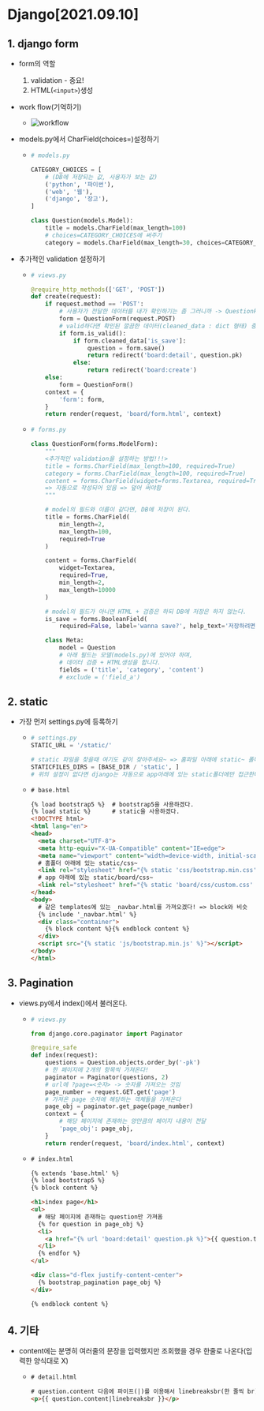 # Django[2021.09.10]



## 1. django form

- form의 역할
  1. validation - 중요!
  2. HTML(`<input>`)생성
- work flow(기억하기)
  - ![workflow](https://user-images.githubusercontent.com/73927750/133128794-e4c244ea-743e-4c43-ac9c-29416a81f37b.JPG)

- models.py에서 CharField(choices=)설정하기

  - ```python
    # models.py
    
    CATEGORY_CHOICES = [
        # (DB에 저장되는 값, 사용자가 보는 값)
        ('python', '파이썬'),
        ('web', '웹'),
        ('django', '장고'),
    ]
    
    class Question(models.Model):
        title = models.CharField(max_length=100)
        # choices=CATEGORY_CHOICES에 써주기
        category = models.CharField(max_length=30, choices=CATEGORY_CHOICES)
    ```

- 추가적인 validation 설정하기

  - ```python
    # views.py
    
    @require_http_methods(['GET', 'POST'])
    def create(request):
        if request.method == 'POST':
            # 사용자가 전달한 데이터를 내가 확인하기는 좀 그러니까 -> QuestionForm가 대신 열어보고 valid한지 확인해줘!
            form = QuestionForm(request.POST)
            # valid하다면 확인된 깔끔한 데이터(cleaned_data : dict 형태) 중에 is_save의 상태를 보고 on이면 save()해줘! => 그러면 is_save는 어디에?? => forms.py에 직접 설정
            if form.is_valid():
                if form.cleaned_data['is_save']:
                    question = form.save()
                    return redirect('board:detail', question.pk)
                else:
                    return redirect('board:create')
        else:
            form = QuestionForm()
        context = {
            'form': form,
        }
        return render(request, 'board/form.html', context)
    ```

  - ```python
    # forms.py
    
    class QuestionForm(forms.ModelForm):
        """
        <추가적인 validation을 설정하는 방법!!!>
        title = forms.CharField(max_length=100, required=True)
        category = forms.CharField(max_length=100, required=True)
        content = forms.CharField(widget=forms.Textarea, required=True)
        => 자동으로 작성되어 있음 => 덮어 써야함
        """
    
        # model의 필드와 이름이 같다면, DB에 저장이 된다.
        title = forms.CharField(
            min_length=2,
            max_length=100,
            required=True
        )
    
        content = forms.CharField(
            widget=Textarea,
            required=True,
            min_length=2,
            max_length=10000
        )
    
        # model의 필드가 아니면 HTML + 검증은 하되 DB에 저장은 하지 않는다.
        is_save = forms.BooleanField(
            required=False, label='wanna save?', help_text='저장하려면 체크하세요')
    
        class Meta:
            model = Question
            # 아래 필드는 모델(models.py)에 있어야 하며,
            # 데이터 검증 + HTML생성을 합니다.
            fields = ('title', 'category', 'content')
            # exclude = ('field_a')
    
    ```

## 

## 2. static 

- 가장 먼저 settings.py에 등록하기

  - ```python
    # settings.py 
    STATIC_URL = '/static/'
    
    # static 파일을 찾을때 여기도 같이 찾아주세요~ => 홈파일 아래에 static~ 폴더가 있어야함
    STATICFILES_DIRS = [BASE_DIR / 'static', ]
    # 위의 설정이 없다면 django는 자동으로 app아래에 있는 static폴더에만 접근한다.
    ```

  -  ```html
     # base.html
     
     {% load bootstrap5 %}	# bootstrap5을 사용하겠다.
     {% load static %}	    # static을 사용하겠다.
     <!DOCTYPE html>
     <html lang="en">
     <head>
       <meta charset="UTF-8">
       <meta http-equiv="X-UA-Compatible" content="IE=edge">
       <meta name="viewport" content="width=device-width, initial-scale=1.0">
       # 홈폴더 아래에 있는 static/css~
       <link rel="stylesheet" href="{% static 'css/bootstrap.min.css' %}">
       # app 아래에 있는 static/board/css~
       <link rel="stylesheet" href="{% static 'board/css/custom.css' %}">
     </head>
     <body>
       # 같은 templates에 있는 _navbar.html를 가져오겠다! => block와 비슷
       {% include '_navbar.html' %}
       <div class="container">
         {% block content %}{% endblock content %} 
       </div>
       <script src="{% static 'js/bootstrap.min.js' %}"></script>
     </body>
     </html>
     ```



## 3. Pagination

- views.py에서 index()에서 불러온다.

  - ```python
    # views.py
    
    from django.core.paginator import Paginator
    
    @require_safe
    def index(request):
        questions = Question.objects.order_by('-pk')
        # 한 페이지에 2개의 항목씩 가져온다!
        paginator = Paginator(questions, 2)
        # url에 ?page=<숫자> -> 숫자를 가져오는 것임
        page_number = request.GET.get('page')
        # 가져온 page 숫자에 해당하는 객체들을 가져온다
        page_obj = paginator.get_page(page_number)
        context = {
            # 해당 페이지에 존재하는 양만큼의 페이지 내용이 전달
            'page_obj': page_obj,
        }
        return render(request, 'board/index.html', context)
    ```

  - ```html
    # index.html
    
    {% extends 'base.html' %}
    {% load bootstrap5 %}
    {% block content %}
    
    <h1>index page</h1>
    <ul>
      # 해당 페이지에 존재하는 question만 가져옴
      {% for question in page_obj %}
      <li>
        <a href="{% url 'board:detail' question.pk %}">{{ question.title }}</a>
      </li>
      {% endfor %}
    </ul>
    
    <div class="d-flex justify-content-center">
      {% bootstrap_pagination page_obj %}
    </div>
    
    {% endblock content %}
    ```



## 4. 기타

- content에는 분명히 여러줄의 문장을 입력했지만 조회했을 경우 한줄로 나온다(입력한 양식대로 X)

  - ```html
    # detail.html
    
    # question.content 다음에 파이프(|)를 이용해서 linebreaksbr(한 줄씩 br)활용
    <p>{{ question.content|linebreaksbr }}</p>
    ```

    
